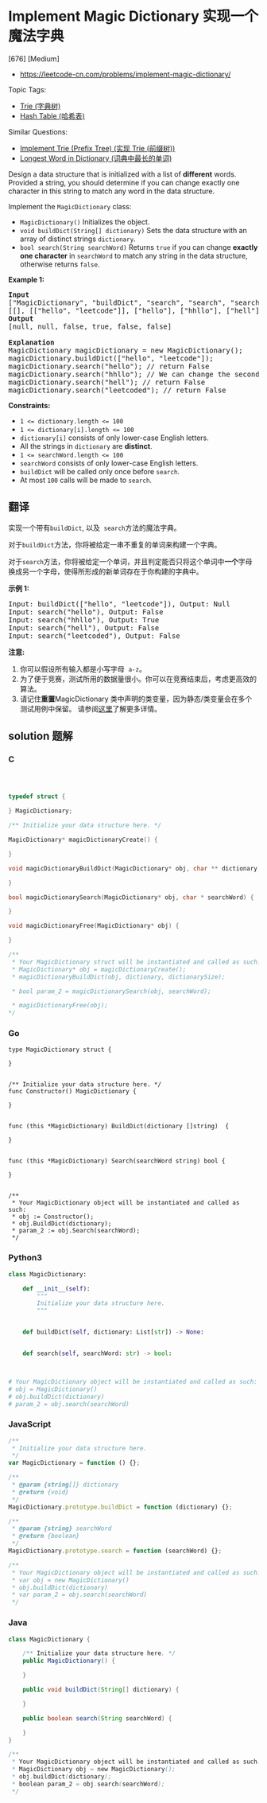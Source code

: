 # Implement Magic Dictionary 实现一个魔法字典

[676] [Medium]

- https://leetcode-cn.com/problems/implement-magic-dictionary/

Topic Tags:

- [Trie (字典树)](https://leetcode-cn.com/tag/trie/)
- [Hash Table (哈希表)](https://leetcode-cn.com/tag/hash-table/)

Similar Questions:

- [Implement Trie (Prefix Tree) (实现 Trie (前缀树))](https://leetcode-cn.com/problems/implement-trie-prefix-tree/)
- [Longest Word in Dictionary (词典中最长的单词)](https://leetcode-cn.com/problems/longest-word-in-dictionary/)

Design a data structure that is initialized with a list of **different** words. Provided a string, you should determine if you can change exactly one character in this string to match any word in the data structure.

Implement the `MagicDictionary` class:

- `MagicDictionary()` Initializes the object.
- `void buildDict(String[] dictionary)` Sets the data structure with an array of distinct strings `dictionary`.
- `bool search(String searchWord)` Returns `true` if you can change **exactly one character** in `searchWord` to match any string in the data structure, otherwise returns `false`.

**Example 1:**

<pre><strong>Input</strong>
["MagicDictionary", "buildDict", "search", "search", "search", "search"]
[[], [["hello", "leetcode"]], ["hello"], ["hhllo"], ["hell"], ["leetcoded"]]
<strong>Output</strong>
[null, null, false, true, false, false]

<strong>Explanation</strong>
MagicDictionary magicDictionary = new MagicDictionary();
magicDictionary.buildDict(["hello", "leetcode"]);
magicDictionary.search("hello"); // return False
magicDictionary.search("hhllo"); // We can change the second 'h' to 'e' to match "hello" so we return True
magicDictionary.search("hell"); // return False
magicDictionary.search("leetcoded"); // return False
</pre>

**Constraints:**

- `1 <= dictionary.length <= 100`
- `1 <= dictionary[i].length <= 100`
- `dictionary[i]` consists of only lower-case English letters.
- All the strings in `dictionary` are **distinct**.
- `1 <= searchWord.length <= 100`
- `searchWord` consists of only lower-case English letters.
- `buildDict` will be called only once before `search`.
- At most `100` calls will be made to `search`.

## 翻译

实现一个带有`buildDict`, 以及  `search`方法的魔法字典。

对于`buildDict`方法，你将被给定一串不重复的单词来构建一个字典。

对于`search`方法，你将被给定一个单词，并且判定能否只将这个单词中**一个**字母换成另一个字母，使得所形成的新单词存在于你构建的字典中。

**示例 1:**

<pre>Input: buildDict(["hello", "leetcode"]), Output: Null
Input: search("hello"), Output: False
Input: search("hhllo"), Output: True
Input: search("hell"), Output: False
Input: search("leetcoded"), Output: False
</pre>

**注意:**

1.  你可以假设所有输入都是小写字母  `a-z`。
2.  为了便于竞赛，测试所用的数据量很小。你可以在竞赛结束后，考虑更高效的算法。
3.  请记住**重置**MagicDictionary 类中声明的类变量，因为静态/类变量会在多个测试用例中保留。 请参阅[这里](http://leetcode.com/faq/#different-output)了解更多详情。

## solution 题解

### C

```c



typedef struct {

} MagicDictionary;

/** Initialize your data structure here. */

MagicDictionary* magicDictionaryCreate() {

}

void magicDictionaryBuildDict(MagicDictionary* obj, char ** dictionary, int dictionarySize) {

}

bool magicDictionarySearch(MagicDictionary* obj, char * searchWord) {

}

void magicDictionaryFree(MagicDictionary* obj) {

}

/**
 * Your MagicDictionary struct will be instantiated and called as such:
 * MagicDictionary* obj = magicDictionaryCreate();
 * magicDictionaryBuildDict(obj, dictionary, dictionarySize);

 * bool param_2 = magicDictionarySearch(obj, searchWord);

 * magicDictionaryFree(obj);
*/
```

### Go

```golang
type MagicDictionary struct {

}


/** Initialize your data structure here. */
func Constructor() MagicDictionary {

}


func (this *MagicDictionary) BuildDict(dictionary []string)  {

}


func (this *MagicDictionary) Search(searchWord string) bool {

}


/**
 * Your MagicDictionary object will be instantiated and called as such:
 * obj := Constructor();
 * obj.BuildDict(dictionary);
 * param_2 := obj.Search(searchWord);
 */
```

### Python3

```python
class MagicDictionary:

    def __init__(self):
        """
        Initialize your data structure here.
        """


    def buildDict(self, dictionary: List[str]) -> None:


    def search(self, searchWord: str) -> bool:



# Your MagicDictionary object will be instantiated and called as such:
# obj = MagicDictionary()
# obj.buildDict(dictionary)
# param_2 = obj.search(searchWord)
```

### JavaScript

```javascript
/**
 * Initialize your data structure here.
 */
var MagicDictionary = function () {};

/**
 * @param {string[]} dictionary
 * @return {void}
 */
MagicDictionary.prototype.buildDict = function (dictionary) {};

/**
 * @param {string} searchWord
 * @return {boolean}
 */
MagicDictionary.prototype.search = function (searchWord) {};

/**
 * Your MagicDictionary object will be instantiated and called as such:
 * var obj = new MagicDictionary()
 * obj.buildDict(dictionary)
 * var param_2 = obj.search(searchWord)
 */
```

### Java

```java
class MagicDictionary {

    /** Initialize your data structure here. */
    public MagicDictionary() {

    }

    public void buildDict(String[] dictionary) {

    }

    public boolean search(String searchWord) {

    }
}

/**
 * Your MagicDictionary object will be instantiated and called as such:
 * MagicDictionary obj = new MagicDictionary();
 * obj.buildDict(dictionary);
 * boolean param_2 = obj.search(searchWord);
 */
```
